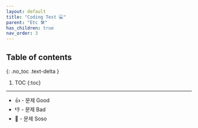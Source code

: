 ```yaml
---
layout: default
title: "Coding Test 💻"
parent: "Etc 🛠"
has_children: true
nav_order: 3
---
```


## Table of contents
{: .no_toc .text-delta }

1. TOC
{:toc}

---

* 👍 - 문제 Good
* 👎 - 문제 Bad
* 🤙 - 문제 Soso

